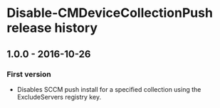 # Disable-CMDeviceCollectionPush release history

## 1.0.0 - 2016-10-26

### First version

* Disables SCCM push install for a specified collection using the ExcludeServers registry key.
